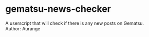 # gematsu-news-checker
A userscript that will check if there is any new posts on Gematsu.  
Author: Aurange
